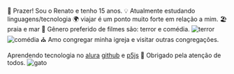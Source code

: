 👋 Prazer! Sou o Renato e tenho 15 anos.
💡 Atualmente estudando linguagens/tecnologia
🌍 viajar é um ponto muito forte em relação a mim.
🏖️ praia e mar
🎥 Gênero preferido de filmes são: terror e comédia.
![terror](https://tenor.com/pt-BR/view/exercise-workout-scary-the-exercise-horror-movie-poster-gif-15114469)
![comédia](https://tenor.com/pt-BR/view/it-goofy-ahh-goofy-boi-gif-4426886764345536030)
⛪ Amo congregar minha igreja e visitar outras congregações.


 Aprendendo tecnologia no [alura](https://www.alura.com.br/) 
 [github](https://github.com/) e [p5js](https://p5js.org/)
🦧 Obrigado pela atenção de todos.
 ![gato](https://tenor.com/pt-BR/view/besito-catlove-gif-11397231996208728070)
